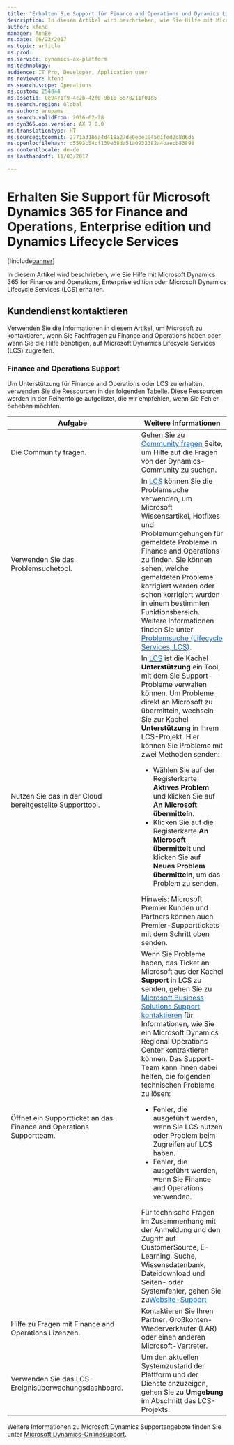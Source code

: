 ```yaml
---
title: "Erhalten Sie Support für Finance and Operations und Dynamics Lifecycle Services"
description: In diesem Artikel wird beschrieben, wie Sie Hilfe mit Microsoft Dynamics 365 for Finance and Operations, Enterprise edition oder Microsoft Dynamics Lifecycle Services (LCS) zugewiesen wird.
author: kfend
manager: AnnBe
ms.date: 06/23/2017
ms.topic: article
ms.prod: 
ms.service: dynamics-ax-platform
ms.technology: 
audience: IT Pro, Developer, Application user
ms.reviewer: kfend
ms.search.scope: Operations
ms.custom: 254844
ms.assetid: 0e9471f9-4c2b-42f0-9b10-6578211f01d5
ms.search.region: Global
ms.author: anupams
ms.search.validFrom: 2016-02-28
ms.dyn365.ops.version: AX 7.0.0
ms.translationtype: HT
ms.sourcegitcommit: 2771a31b5a4d418a27de0ebe1945d1fed2d8d6d6
ms.openlocfilehash: d5593c54cf139e38da51a0932382a4baecb83898
ms.contentlocale: de-de
ms.lasthandoff: 11/03/2017

---
```


# <a name="find-support-for-microsoft-dynamics-365-for-finance-and-operations-enterprise-edition-and-dynamics-lifecycle-services"></a>Erhalten Sie Support für Microsoft Dynamics 365 for Finance and Operations, Enterprise edition und Dynamics Lifecycle Services

[!include[banner](../includes/banner.md)]


In diesem Artikel wird beschrieben, wie Sie Hilfe mit Microsoft Dynamics 365 for Finance and Operations, Enterprise edition oder Microsoft Dynamics Lifecycle Services (LCS) erhalten. 

<a name="contact-support"></a>Kundendienst kontaktieren
---------------

Verwenden Sie die Informationen in diesem Artikel, um Microsoft zu kontaktieren, wenn Sie Fachfragen zu Finance and Operations haben oder wenn Sie die Hilfe benötigen, auf Microsoft Dynamics Lifecycle Services (LCS) zugreifen.

### <a name="finance-and-operations-support"></a>Finance and Operations Support

Um Unterstützung für Finance and Operations oder LCS zu erhalten, verwenden Sie die Ressourcen in der folgenden Tabelle. Diese Ressourcen werden in der Reihenfolge aufgelistet, die wir empfehlen, wenn Sie Fehler beheben möchten.

<table>
<colgroup>
<col width="33%" />
<col width="33%" />
</colgroup>
<thead>
<tr class="header">
<th>Aufgabe</th>
<th>Weitere Informationen</th>
</tr>
</thead>
<tbody>
<tr class="odd">
<td>Die Community fragen.</td>
<td>Gehen Sie zu <a href="http://go.microsoft.com/fwlink/?LinkId=221068"><span style="color: #0066cc;">Community fragen</span></a> Seite, um Hilfe auf die Fragen von der Dynamics-Community zu suchen.</td>
</tr>
<tr class="even">
<td>Verwenden Sie das Problemsuchetool.</td>
<td>In <a href="https://lcs.dynamics.com/"><span style="color: #0066cc;">LCS</span></a> können Sie die Problemsuche verwenden, um Microsoft Wissensartikel, Hotfixes und Problemumgehungen für gemeldete Probleme in Finance and Operations zu finden. Sie können sehen, welche gemeldeten Probleme korrigiert werden oder schon korrigiert wurden in einem bestimmten Funktionsbereich. Weitere Informationen finden Sie unter <a href="issue-search-lcs.md"><span style="color: #0066cc;">Problemsuche (Lifecycle Services, LCS)</span></a>.</td>
</tr>
<tr class="odd">
<td>Nutzen Sie das in der Cloud bereitgestellte Supporttool.</td>
<td>In <a href="https://lcs.dynamics.com/"><span style="color: #0066cc;">LCS</span></a> ist die Kachel <strong>Unterstützung</strong> ein Tool, mit dem Sie Support-Probleme verwalten können. Um Probleme direkt an Microsoft zu übermitteln, wechseln Sie zur Kachel <strong>Unterstützung</strong> in Ihrem LCS-Projekt. Hier können Sie Probleme mit zwei Methoden senden:
<ul>
<li>Wählen Sie auf der Registerkarte <strong>Aktives Problem</strong> und klicken Sie auf <strong>An Microsoft übermitteln</strong>.</li>
<li>Klicken Sie auf die Registerkarte <strong>An Microsoft übermittelt</strong> und klicken Sie auf <strong>Neues Problem übermitteln</strong>, um das Problem zu senden.</li>
</ul>
Hinweis: Microsoft Premier Kunden und Partners können auch Premier-Supporttickets mit dem Schritt oben senden.</td>
</tr>
<tr class="even">
<td>Öffnet ein Supportticket an das Finance and Operations Supportteam.</td>
<td>Wenn Sie Probleme haben, das Ticket an Microsoft aus der Kachel <strong>Support</strong> in LCS zu senden, gehen Sie zu <a href="https://mbs.microsoft.com/customersource/northamerica/ax/support/support-news/global_support_contacts_eng"><span style="color: #0066cc;">Microsoft Business Solutions Support kontaktieren</span></a> für Informationen, wie Sie ein Microsoft Dynamics Regional Operations Center kontraktieren können. Das Support-Team kann Ihnen dabei helfen, die folgenden technischen Probleme zu lösen:
<ul>
<li>Fehler, die ausgeführt werden, wenn Sie LCS nutzen oder Problem beim Zugreifen auf LCS haben.</li>
<li>Fehler, die ausgeführt werden, wenn Sie Finance and Operations verwenden.</li>
</ul>
Für technische Fragen im Zusammenhang mit der Anmeldung und den Zugriff auf CustomerSource, E-Learning, Suche, Wissensdatenbank, Dateidownload und Seiten- oder Systemfehler, gehen Sie zu<a href="https://mbs2.microsoft.com/members/VoiceSupport/VoiceSupportInternal.aspx"><span style="color: #0066cc;">Website-Support</span></a></td>
</tr>
<tr class="odd">
<td>Hilfe zu Fragen mit Finance and Operations Lizenzen.</td>
<td>Kontaktieren Sie Ihren Partner, Großkonten-Wiederverkäufer (LAR) oder einen anderen Microsoft-Vertreter.</td>
</tr>
<tr class="even">
<td>Verwenden Sie das LCS-Ereignisüberwachungsdashboard.</td>
<td>Um den aktuellen Systemzustand der Plattform und der Dienste anzuzeigen, gehen Sie zu <strong>Umgebung</strong> im Abschnitt des LCS-Projekts.</td>
</tr>
</tbody>
</table>

Weitere Informationen zu Microsoft Dynamics Supportangebote finden Sie unter [Microsoft Dynamics-Onlinesupport](https://www.microsoft.com/en-us/dynamics/dynamics-online-support.aspx).





